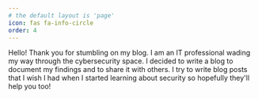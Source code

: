 ```yaml
---
# the default layout is 'page'
icon: fas fa-info-circle
order: 4
---
```


Hello! Thank you for stumbling on my blog. I am an IT professional wading my way through the cybersecurity space. I decided to write a blog to document my findings and to share it with others. I try to write blog posts that I wish I had when I started learning about security so hopefully they'll help you too!
